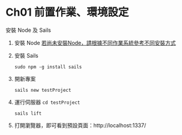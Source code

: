 # Ch01 前置作業、環境設定

安裝 Node 及 Sails

1. 安裝 Node
		[若尚未安裝Node，請根據不同作業系統參考不同安裝方式](http://sailsjs.org/get-started)

2. 安裝 Sails

	```sudo npm -g install sails```

3. 開新專案

	```sails new testProject```

4. 運行伺服器
	```cd testProject```
	
	```sails lift```

5. 打開瀏覽器，即可看到預設頁面：http://localhost:1337/